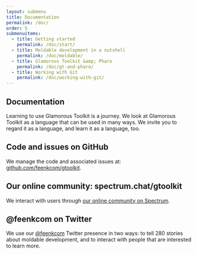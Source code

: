 ```yaml
---
layout: submenu
title: Documentation
permalink: /doc/
order: 5
submenuitems:
  - title: Getting started
    permalink: /doc/start/
  - title: Moldable development in a nutshell
    permalink: /doc/moldable/
  - title: Glamorous Toolkit &amp; Pharo
    permalink: /doc/gt-and-pharo/
  - title: Working with Git
    permalink: /doc/working-with-git/
---
```


<section id="doc">
  <div class="container pt-5 pb-5 jumbotron-small">
    <div class="row">
      <div class="col-md-12">
        <h1>Documentation</h1>
        <p class="lead">Learning to use Glamorous Toolkit is a journey. We look at Glamorous Toolkit as a language that can be used in many ways. We invite you to regard it as a language, and learn it as a language, too.</p>
        <h2>Code and issues on GitHub</h2>
        <p>We manage the code and associated issues at: <a href="https://github.com/feenkcom/gtoolkit">github.com/feenkcom/gtoolkit</a>.</p>
        <h2>Our online community: spectrum.chat/gtoolkit</h2>
        <p>We interact with users through <a href="https://spectrum.chat/gtoolkit">our online community on Spectrum</a>.</p>
        <h2>@feenkcom on Twitter</h2>
        <p>We use our <a href="https://twitter.com/feenkcom">@feenkcom</a> Twitter presence in two ways: to tell 280 stories about moldable development, and to interact with people that are interested to learn more. </p>
      </div>
    </div>
  </div>
</section>
